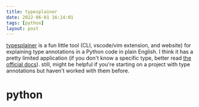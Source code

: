 ```yaml
---
title: typesplainer
date: 2022-06-01 16:14:01
tags: [python]
layout: post
---
```


[typesplainer](https://github.com/typesplainer/typesplainer) is a fun little tool (CLI, vscode/vim extension, and website) for explaining type annotations in a Python code in plain English. I think it has a pretty limited application (if you don't know a specific type, better read [the official docs](https://docs.python.org/3/library/typing.html)). still, might be helpful if you're starting on a project with type annotations but haven't worked with them before.

# python
